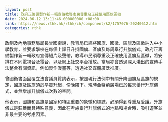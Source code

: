 ```yaml
---
layout: post
title: 政府正籌備製作新一輯宣傳教導市民尊重及正確使用區旗區徽
date: 2024-06-12 13:11:46.000000000 +08:00
link: https://news.rthk.hk/rthk/ch/component/k2/1757076-20240612.htm
categories: rthk
---
```


政制及內地事務局局長曾國衞說，教育局已經將國旗、國徽、區旗及區徽納入中小學教育，並要求學校在每個上課日升掛國旗、區旗及每周舉行升旗儀式。政府正籌備製作新一輯政府宣傳短片及聲帶，教導市民須尊重及正確使用區旗及區徽，將安排在不同電視台及電台，以及網上社交平台播放。當局亦會透過深入淺出的宣傳手法整合有關資訊，例如製作漫畫等，透過社交媒體廣泛推廣。

曾國衞書面回覆立法會議員質詢表示，按照現行法例中有關升降國旗及區旗的規定，國旗及區旗須於早晨升起，傍晚降下。現時金紫荊廣場已於每天舉行升旗儀式，並無增加升旗儀式次數的空間。

他表示，國旗和區旗是國家和特區重要的象徵和標誌，必須得到尊重及愛護。升旗儀式是莊嚴而具特殊意義，因此在考慮舉行升旗儀式的地點和場合時，吸引遊客並非最主要的考慮因素。
